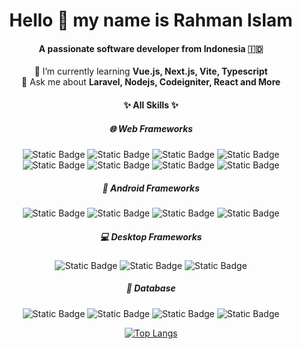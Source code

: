 <h1 align="center">
   Hello 👋 my name is <b>Rahman Islam</b>
</h1>

<div align="center">

<h4>A passionate software developer from Indonesia 🇮🇩</h4>

🌱 I’m currently learning **Vue.js, Next.js, Vite, Typescript**</br> 
💬 Ask me about **Laravel, Nodejs, Codeigniter, React and More**

<h4>✨ All Skills ✨</h4>

<h5>🌐 Web Frameworks</h5>

![Static Badge](https://img.shields.io/badge/Laravel-F4F6FF?style=flat&logo=laravel&logoColor=white&labelColor=F53003)
![Static Badge](https://img.shields.io/badge/Vite-F4F6FF?style=flat&logo=vite&logoColor=%23646CFF&labelColor=%231B1B1B)
![Static Badge](https://img.shields.io/badge/Node.js-F4F6FF?style=flat&logo=nodedotjs&logoColor=white&labelColor=%2350BF29)
![Static Badge](https://img.shields.io/badge/Next.js-F4F6FF?style=flat&logo=nextdotjs&logoColor=white&labelColor=%23000000)
![Static Badge](https://img.shields.io/badge/React-F4F6FF?style=flat&logo=react&logoColor=white&labelColor=%2300BCFF)
![Static Badge](https://img.shields.io/badge/Vue.js-F4F6FF?style=flat&logo=vuedotjs&logoColor=white&labelColor=%2342D392)
![Static Badge](https://img.shields.io/badge/Nuxt.js-F4F6FF?style=flat&logo=nuxt&logoColor=%2300DC82&labelColor=%230E172C)
![Static Badge](https://img.shields.io/badge/Tailwind.css-F4F6FF?style=flat&logo=tailwindcss&logoColor=white&labelColor=%2300BCFF)

<h5>📱 Android Frameworks</h5>

![Static Badge](https://img.shields.io/badge/Android-F4F6FF?style=flat&logo=android&logoColor=white&labelColor=%233DDC84)
![Static Badge](https://img.shields.io/badge/Flutter-F4F6FF?style=flat&logo=flutter&logoColor=%2300AEEF&labelColor=%2302569B)
![Static Badge](https://img.shields.io/badge/Kotlin-F4F6FF?style=flat&logo=kotlin&logoColor=white&labelColor=%237F52FF)
![Static Badge](https://img.shields.io/badge/Jetpack%20Compose-F4F6FF?style=flat&logo=jetpackcompose&logoColor=white&labelColor=%234285F4)

<h5>💻 Desktop Frameworks</h5>

![Static Badge](https://img.shields.io/badge/Electron-F4F6FF?style=flat&logo=electron&logoColor=black&labelColor=%239FEAF9)
![Static Badge](https://img.shields.io/badge/Neatbeans-F4F6FF?style=flat&logo=apachenetbeanside&logoColor=white&labelColor=%232E90E9)
![Static Badge](https://img.shields.io/badge/Qt-F4F6FF?style=flat&logo=qt&logoColor=white&labelColor=%2341CD52)

<h5>💾 Database</h5>
    
![Static Badge](https://img.shields.io/badge/Supabase-F4F6FF?style=flat&logo=supabase&labelColor=gray)
![Static Badge](https://img.shields.io/badge/MySql-F4F6FF?style=flat&logo=mysql&logoColor=yellow&labelColor=4479A1)
![Static Badge](https://img.shields.io/badge/Mongo%20DB-F4F6FF?style=flat&logo=mongodb&logoColor=%2300ED64&labelColor=%23001E2B)
![Static Badge](https://img.shields.io/badge/Firebase-F4F6FF?style=flat&logo=firebase&logoColor=%23FECD28&labelColor=%23F68304)

[![Top Langs](https://github-readme-stats.vercel.app/api/top-langs/?username=RahmanIslamIen&layout=donut)](https://github.com/anuraghazra/github-readme-stats)

</div>
